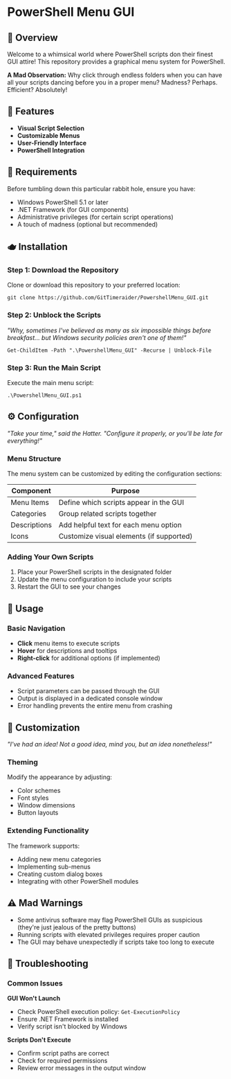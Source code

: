 # PowerShell Menu GUI

## 🎩 Overview

Welcome to a whimsical world where PowerShell scripts don their finest GUI attire! This repository provides a graphical menu system for PowerShell.

**A Mad Observation:** Why click through endless folders when you can have all your scripts dancing before you in a proper menu? Madness? Perhaps. Efficient? Absolutely!

## 🍄 Features

- **Visual Script Selection**
- **Customizable Menus**
- **User-Friendly Interface**
- **PowerShell Integration**

## 🐰 Requirements

Before tumbling down this particular rabbit hole, ensure you have:

- Windows PowerShell 5.1 or later
- .NET Framework (for GUI components)
- Administrative privileges (for certain script operations)
- A touch of madness (optional but recommended)

## 🫖 Installation

### Step 1: Download the Repository

Clone or download this repository to your preferred location:

`git clone https://github.com/GitTimeraider/PowershellMenu_GUI.git`

### Step 2: Unblock the Scripts

*"Why, sometimes I've believed as many as six impossible things before breakfast... but Windows security policies aren't one of them!"*

`Get-ChildItem -Path ".\PowershellMenu_GUI" -Recurse | Unblock-File`

### Step 3: Run the Main Script

Execute the main menu script:

`.\PowershellMenu_GUI.ps1`

## ⚙️ Configuration

*"Take your time," said the Hatter. "Configure it properly, or you'll be late for everything!"*

### Menu Structure

The menu system can be customized by editing the configuration sections:

| Component | Purpose |
|-----------|---------|
| Menu Items | Define which scripts appear in the GUI |
| Categories | Group related scripts together |
| Descriptions | Add helpful text for each menu option |
| Icons | Customize visual elements (if supported) |

### Adding Your Own Scripts

1. Place your PowerShell scripts in the designated folder
2. Update the menu configuration to include your scripts
3. Restart the GUI to see your changes

## 🎪 Usage

### Basic Navigation

- **Click** menu items to execute scripts
- **Hover** for descriptions and tooltips
- **Right-click** for additional options (if implemented)

### Advanced Features

- Script parameters can be passed through the GUI
- Output is displayed in a dedicated console window
- Error handling prevents the entire menu from crashing

## 🔧 Customization

*"I've had an idea! Not a good idea, mind you, but an idea nonetheless!"*

### Theming

Modify the appearance by adjusting:
- Color schemes
- Font styles
- Window dimensions
- Button layouts

### Extending Functionality

The framework supports:
- Adding new menu categories
- Implementing sub-menus
- Creating custom dialog boxes
- Integrating with other PowerShell modules

## ⚠️ Mad Warnings

- Some antivirus software may flag PowerShell GUIs as suspicious (they're just jealous of the pretty buttons)
- Running scripts with elevated privileges requires proper caution
- The GUI may behave unexpectedly if scripts take too long to execute

## 🐛 Troubleshooting

### Common Issues

**GUI Won't Launch**
- Check PowerShell execution policy: `Get-ExecutionPolicy`
- Ensure .NET Framework is installed
- Verify script isn't blocked by Windows

**Scripts Don't Execute**
- Confirm script paths are correct
- Check for required permissions
- Review error messages in the output window
